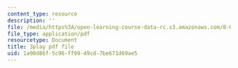 ```yaml
---
content_type: resource
description: ''
file: /media/https%3A/open-learning-course-data-rc.s3.amazonaws.com/8-06-quantum-physics-iii-spring-2018/1a90d86f5c96ff9949cd7be671d69ae5_OZXEb8FxZQ.pdf
file_type: application/pdf
resourcetype: Document
title: 3play pdf file
uid: 1a90d86f-5c96-ff99-49cd-7be671d69ae5
---
```

